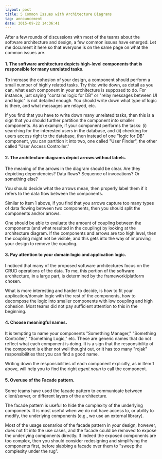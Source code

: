 ```yaml
---
layout: post
title: 5 Common Issues with Architecture Diagrams
tag: announcement
date: 2015-09-22 14:36:41
---
```


After a few rounds of discussions with most of the teams about the software architecture and design, a few common issues have emerged.  Let me document it here so that everyone is on the same page on what the common issues are. 

#### 1. The software architecture depicts high-level components that is responsible for many unrelated tasks.

To increase the cohesion of your design, a component should perform a small number of highly related tasks.  Try this: write down, as detail as you can, what each component in your architecture is supposed to do.  For instance, just saying "contains logic for DB" or "relay messages between UI and logic" is not detailed enough.  You should write down what type of logic is there, and what messages are relayed, etc.  

If you find that you have to write down many unrelated tasks, then this is a sign that you should further partition the component into smaller components.   As an example, if your component performs the tasks: (i) searching for the interested users in the database, and (ii) checking for users access right to the database, then instead of one "logic for DB" component, you can partition it into two, one called "User Finder", the other called "User Access Controller."

#### 2. The architecture diagrams depict arrows without labels.

The meaning of the arrows in the diagram should be clear.  Are they depicting dependencies? Data flows?  Sequence of invocations? Or something else?

You should decide what the arrows mean, then properly label them if it refers to the data flow between the components.

Similar to Item 1 above, if you find that you arrows capture too many types of data flowing between two components, then you should split the components and/or arrows.

One should be able to evaluate the amount of coupling between the components (and what resulted in the coupling) by looking at the architecture diagram.  If the components and arrows are too high level, then the coupling might not be visible, and this gets into the way of improving your design to remove the coupling.

#### 3. Pay attention to your domain logic and application logic.

I noticed that many of the proposed software architectures focus on the CRUD operations of the data.  To me, this portion of the software architecture, in a large part, is determined by the framework/platform chosen. 

What is more interesting and harder to decide, is how to fit your application/domain logic with the rest of the components, how to decompose the logic into smaller components with low coupling and high cohesion.  Most teams did not pay sufficient attention to this in the beginning.

#### 4. Choose meaningful names.

It is tempting to name your components "Something Manager," "Something Controller," "Something Logic," etc.  These are generic names that do not reflect what each component is doing.  It is a sign that the responsibility of the component is either not well thought out, or it has too many "rojak" responsibilities that you can find a good name.

Writing down the responsibilities of each component explicitly, as in Item 1 above, will help you to find the right _agent noun_ to call the component.  

#### 5. Overuse of the Facade pattern.

Some teams have used the facade pattern to communicate between client/server, or different layers of the architecture.

The facade pattern is useful to hide the complexity of the underlying components.  It is most useful when we do not have access to, or ability to modify, the underlying components (e.g., we use an external library).  

Most of the usage scenarios of the facade pattern in your design, however, does not fit into the use cases, and the facade could be removed to expose the underlying components directly.  If indeed the exposed components are too complex, then you should consider redesigning and simplifying the components first, before slabbing a facade over them to "sweep the complexity under the rug".
